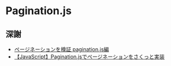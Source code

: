 # Pagination.js

## 深謝

- [ページネーションを検証 pagination.js編](https://onebitious.net/pagination/)
- [【JavaScript】Pagination.jsでページネーションをさくっと実装](https://qiita.com/hiroism/items/eee7a9eb0bd9539c30b2)
